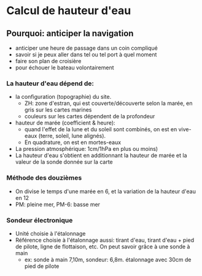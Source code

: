 # Calcul de hauteur d'eau 

## Pourquoi: anticiper la navigation
- anticiper une heure de passage dans un coin compliqué 
- savoir si je peux aller dans tel ou tel port à quel moment 
- faire son plan de croisière	
- pour échouer le bateau volontairement 

### La hauteur d'eau dépend de: 
* la configuration (topographie) du site.
	* ZH: zone d'estran, qui est couverte/découverte selon la marée, en gris sur les cartes marines 
	* couleurs sur les cartes dépendent de la profondeur
* hauteur de marée (coefficient & heure):
	* quand l'effet de la lune et du soleil sont combinés, on est en vive-eaux (terre, soleil, lune alignés). 
	* En quadrature, on est en mortes-eaux
* La pression atmosphérique: 1cm/1hPa en plus ou moins)
* La hauteur d'eau s'obtient en additionnant la hauteur de marée et la valeur de la sonde donnée sur la carte

### Méthode des douzièmes
* On divise le temps d'une marée en 6, et la variation de la hauteur d'eau en 12
* PM: pleine mer, PM-6: basse mer

### Sondeur électronique
* Unité choisie à l'étalonnage
* Référence choisie à l'étalonnage aussi: tirant d'eau, tirant d'eau + pied de pilote, ligne de flottaison, etc. On peut savoir grâce à une sonde à main 
	* ex: sonde à main 7,10m, sondeur: 6,8m. étalonnage avec 30cm de pied de pilote 
